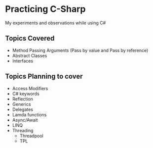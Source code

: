 # Practicing C-Sharp  
My experiments and observations while using C#

## Topics Covered
- Method Passing Arguments (Pass by value and Pass by reference)
- Abstract Classes
- Interfaces

## Topics Planning to cover
- Access Modifiers
- C# keywords
- Reflection
- Generics
- Delegates
- Lamda functions
- Async/Await
- LINQ
- Threading
  - Threadpool
  - TPL
 
